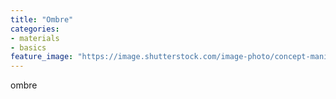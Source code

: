 ```yaml
---
title: "Ombre"
categories:
- materials
- basics
feature_image: "https://image.shutterstock.com/image-photo/concept-manicure-nail-polish-pedicure-260nw-1828377311.jpg"
---
```


ombre
